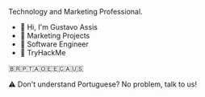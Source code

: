 Technology and Marketing Professional.

- 👋 Hi, I'm Gustavo Assis
- 👀 Marketing Projects
- 🌱 Software Engineer
- 👾 TryHackMe

🇧🇷🇵🇹🇦🇴🇪🇪🇨🇦🇺🇸

⚠️ Don't understand Portuguese? No problem, talk to us!
